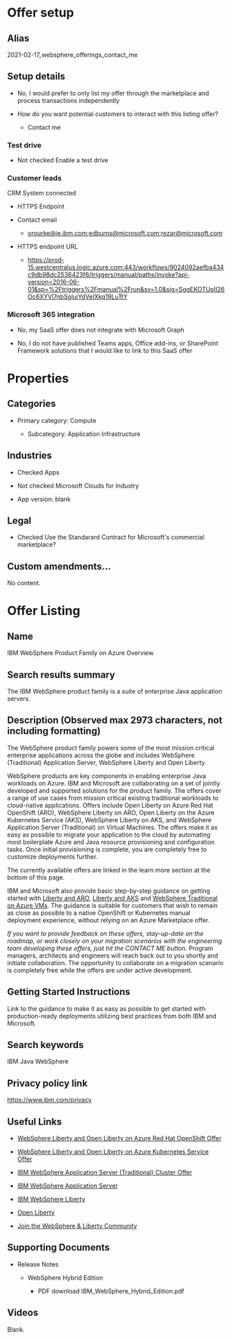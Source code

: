 # Offer setup

## Alias

2021-02-17_websphere_offerings_contact_me

## Setup details

* No, I would prefer to only list my offer through the marketplace and process transactions independently

* How do you want potential customers to interact with this listing offer?

   * Contact me
   
### Test drive

* Not checked Enable a test drive

### Customer leads

CRM System connected

* HTTPS Endpoint

* Contact email

   * orourke@ie.ibm.com;edburns@microsoft.com;rezar@microsoft.com
   
* HTTPS endpoint URL

   * https://prod-15.westcentralus.logic.azure.com:443/workflows/9024092aefba434c9db98dc2536423f6/triggers/manual/paths/invoke?api-version=2016-06-01&sp=%2Ftriggers%2Fmanual%2Frun&sv=1.0&sig=SggEKOTUpII26Oc6XYVl7nbSgluiYdVeIXkq19LuTtY
   

### Microsoft 365 integration

* No, my SaaS offer does not integrate with Microsoft Graph

* No, I do not have published Teams apps, Office add-ins, or SharePoint Framework solutions that I would like to link to this SaaS offer

# Properties

## Categories

* Primary category: Compute

   * Subcategory: Application Infrastructure

## Industries

* Checked Apps 

* Not checked Microsoft Clouds for Industry

* App version: blank

## Legal

* Checked Use the Standarard Contract for Microsoft's commercial marketplace?

## Custom amendments...

No content.

# Offer Listing

## Name

IBM WebSphere Product Family on Azure Overview

## Search results summary

The IBM WebSphere product family is a suite of enterprise Java application servers.

## Description (Observed max 2973 characters, not including formatting)

<p>The WebSphere product family powers some of the most mission critical enterprise applications across the globe and includes WebSphere (Traditional) Application Server, WebSphere Liberty and Open Liberty.</p>

<p>WebSphere products are key components in enabling enterprise Java workloads on Azure. IBM and Microsoft are collaborating on a set of jointly developed and supported solutions for the product family. The offers cover a range of use cases from mission critical existing traditional workloads to cloud-native applications. Offers include Open Liberty on Azure Red Hat OpenShift (ARO), WebSphere Liberty on ARO, Open Liberty on the Azure Kubernetes Service (AKS), WebSphere Liberty on AKS, and WebSphere Application Server (Traditional) on Virtual Machines. The offers make it as easy as possible to migrate your application to the cloud by automating most boilerplate Azure and Java resource provisioning and configuration tasks. Once initial provisioning is complete, you are completely free to customize deployments further.</p>

<p>The currently available offers are linked in the learn more section at the bottom of this page.</p>

<p>IBM and Microsoft also provide basic step-by-step guidance on getting started with <a href=”https://techcommunity.microsoft.com/t5/apps-on-azure/run-websphere-liberty-and-open-liberty-on-openshift/ba-p/1951071”>Liberty and ARO</a>, <a href=”https://techcommunity.microsoft.com/t5/apps-on-azure/run-websphere-liberty-and-open-liberty-on-aks/ba-p/2156486”>Liberty and AKS</a> and <a href="https://community.ibm.com/community/user/wasdevops/blogs/ryan-storey/2021/10/12/twas-azure">WebSphere Traditional on Azure VMs</a>. The guidance is suitable for customers that wish to remain as close as possible to a native OpenShift or Kubernetes manual deployment experience, without relying on an Azure Marketplace offer.</p>

<p><i>If you want to provide feedback on these offers, stay-up-date on the roadmap, or work closely on your migration scenarios with the engineering team developing these offers, just hit the CONTACT ME button</i>. Program managers, architects and engineers will reach back out to you shortly and initiate collaboration. The opportunity to collaborate on a migration scenario is completely free while the offers are under active development.</p>

## Getting Started Instructions

Link to the guidance to make it as easy as possible to get started with production-ready deployments utilizing best practices from both IBM and Microsoft.

## Search keywords

IBM Java WebSphere

## Privacy policy link

https://www.ibm.com/privacy

## Useful Links

* [WebSphere Liberty and Open Liberty on Azure Red Hat OpenShift Offer](https://portal.azure.com/#create/ibm-usa-ny-armonk-hq-6275750-ibmcloud-aiops.20210823-liberty-aroliberty-aro)

* [WebSphere Liberty and Open Liberty on Azure Kubernetes Service Offer](https://portal.azure.com/#create/ibm-usa-ny-armonk-hq-6275750-ibmcloud-aiops.20210924-liberty-aksliberty-aks)

* [IBM WebSphere Application Server (Traditional) Cluster Offer](https://portal.azure.com/#create/ibm-usa-ny-armonk-hq-6275750-ibmcloud-aiops.2021-04-08-twas-clustercluster)

* [IBM WebSphere Application Server](https://www.ibm.com/cloud/websphere-application-server)

* [IBM WebSphere Liberty](https://www.ibm.com/cloud/websphere-liberty)

* [Open Liberty](https://openliberty.io/)

* [Join the WebSphere & Liberty Community](https://community.ibm.com/community/user/wasdevops/communities/websphere-home)

## Supporting Documents

* Release Notes 

   * WebSphere Hybrid Edition
   
      * PDF download IBM_WebSphere_Hybrid_Edition.pdf
   
## Videos

Blank.
